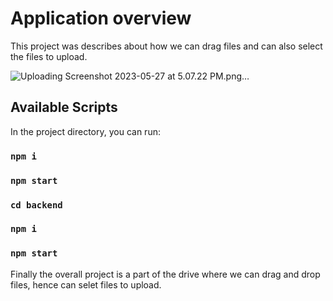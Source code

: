 # Application overview

This project was describes about how we can drag files and can also select the files to upload.

![Uploading Screenshot 2023-05-27 at 5.07.22 PM.png…]()

## Available Scripts

In the project directory, you can run:

### `npm i`

### `npm start`

### `cd backend`

### `npm i`

### `npm start`

Finally the overall project is a part of the drive where we can drag and drop files, hence can selet files to upload.

